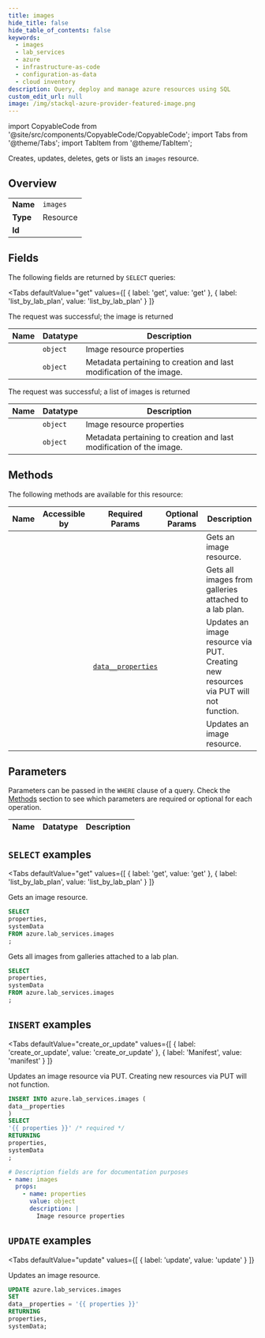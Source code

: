 ```yaml
--- 
title: images
hide_title: false
hide_table_of_contents: false
keywords:
  - images
  - lab_services
  - azure
  - infrastructure-as-code
  - configuration-as-data
  - cloud inventory
description: Query, deploy and manage azure resources using SQL
custom_edit_url: null
image: /img/stackql-azure-provider-featured-image.png
---
```


import CopyableCode from '@site/src/components/CopyableCode/CopyableCode';
import Tabs from '@theme/Tabs';
import TabItem from '@theme/TabItem';

Creates, updates, deletes, gets or lists an <code>images</code> resource.

## Overview
<table><tbody>
<tr><td><b>Name</b></td><td><code>images</code></td></tr>
<tr><td><b>Type</b></td><td>Resource</td></tr>
<tr><td><b>Id</b></td><td><CopyableCode code="azure.lab_services.images" /></td></tr>
</tbody></table>

## Fields

The following fields are returned by `SELECT` queries:

<Tabs
    defaultValue="get"
    values={[
        { label: 'get', value: 'get' },
        { label: 'list_by_lab_plan', value: 'list_by_lab_plan' }
    ]}
>
<TabItem value="get">

The request was successful; the image is returned

<table>
<thead>
    <tr>
    <th>Name</th>
    <th>Datatype</th>
    <th>Description</th>
    </tr>
</thead>
<tbody>
<tr>
    <td><CopyableCode code="properties" /></td>
    <td><code>object</code></td>
    <td>Image resource properties</td>
</tr>
<tr>
    <td><CopyableCode code="systemData" /></td>
    <td><code>object</code></td>
    <td>Metadata pertaining to creation and last modification of the image.</td>
</tr>
</tbody>
</table>
</TabItem>
<TabItem value="list_by_lab_plan">

The request was successful; a list of images is returned

<table>
<thead>
    <tr>
    <th>Name</th>
    <th>Datatype</th>
    <th>Description</th>
    </tr>
</thead>
<tbody>
<tr>
    <td><CopyableCode code="properties" /></td>
    <td><code>object</code></td>
    <td>Image resource properties</td>
</tr>
<tr>
    <td><CopyableCode code="systemData" /></td>
    <td><code>object</code></td>
    <td>Metadata pertaining to creation and last modification of the image.</td>
</tr>
</tbody>
</table>
</TabItem>
</Tabs>

## Methods

The following methods are available for this resource:

<table>
<thead>
    <tr>
    <th>Name</th>
    <th>Accessible by</th>
    <th>Required Params</th>
    <th>Optional Params</th>
    <th>Description</th>
    </tr>
</thead>
<tbody>
<tr>
    <td><a href="#get"><CopyableCode code="get" /></a></td>
    <td><CopyableCode code="select" /></td>
    <td></td>
    <td></td>
    <td>Gets an image resource.</td>
</tr>
<tr>
    <td><a href="#list_by_lab_plan"><CopyableCode code="list_by_lab_plan" /></a></td>
    <td><CopyableCode code="select" /></td>
    <td></td>
    <td></td>
    <td>Gets all images from galleries attached to a lab plan.</td>
</tr>
<tr>
    <td><a href="#create_or_update"><CopyableCode code="create_or_update" /></a></td>
    <td><CopyableCode code="insert" /></td>
    <td><a href="#parameter-data__properties"><code>data__properties</code></a></td>
    <td></td>
    <td>Updates an image resource via PUT. Creating new resources via PUT will not function.</td>
</tr>
<tr>
    <td><a href="#update"><CopyableCode code="update" /></a></td>
    <td><CopyableCode code="update" /></td>
    <td></td>
    <td></td>
    <td>Updates an image resource.</td>
</tr>
</tbody>
</table>

## Parameters

Parameters can be passed in the `WHERE` clause of a query. Check the [Methods](#methods) section to see which parameters are required or optional for each operation.

<table>
<thead>
    <tr>
    <th>Name</th>
    <th>Datatype</th>
    <th>Description</th>
    </tr>
</thead>
<tbody>
</tbody>
</table>

## `SELECT` examples

<Tabs
    defaultValue="get"
    values={[
        { label: 'get', value: 'get' },
        { label: 'list_by_lab_plan', value: 'list_by_lab_plan' }
    ]}
>
<TabItem value="get">

Gets an image resource.

```sql
SELECT
properties,
systemData
FROM azure.lab_services.images
;
```
</TabItem>
<TabItem value="list_by_lab_plan">

Gets all images from galleries attached to a lab plan.

```sql
SELECT
properties,
systemData
FROM azure.lab_services.images
;
```
</TabItem>
</Tabs>


## `INSERT` examples

<Tabs
    defaultValue="create_or_update"
    values={[
        { label: 'create_or_update', value: 'create_or_update' },
        { label: 'Manifest', value: 'manifest' }
    ]}
>
<TabItem value="create_or_update">

Updates an image resource via PUT. Creating new resources via PUT will not function.

```sql
INSERT INTO azure.lab_services.images (
data__properties
)
SELECT 
'{{ properties }}' /* required */
RETURNING
properties,
systemData
;
```
</TabItem>
<TabItem value="manifest">

```yaml
# Description fields are for documentation purposes
- name: images
  props:
    - name: properties
      value: object
      description: |
        Image resource properties
```
</TabItem>
</Tabs>


## `UPDATE` examples

<Tabs
    defaultValue="update"
    values={[
        { label: 'update', value: 'update' }
    ]}
>
<TabItem value="update">

Updates an image resource.

```sql
UPDATE azure.lab_services.images
SET 
data__properties = '{{ properties }}'
RETURNING
properties,
systemData;
```
</TabItem>
</Tabs>
